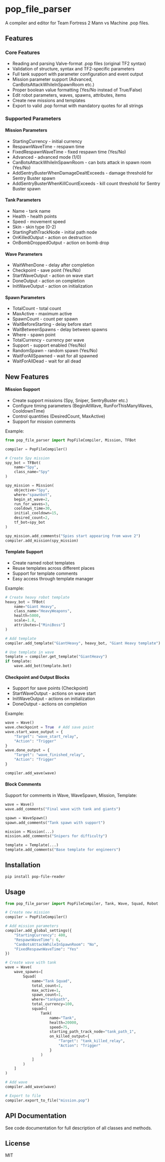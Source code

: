 # pop_file_parser

A compiler and editor for Team Fortress 2 Mann vs Machine .pop files.

## Features

### Core Features

- Reading and parsing Valve-format .pop files (original TF2 syntax)
- Validation of structure, syntax and TF2-specific parameters
- Full tank support with parameter configuration and event output
- Mission parameter support (Advanced, CanBotsAttackWhileInSpawnRoom etc.)
- Proper boolean value formatting (Yes/No instead of True/False)
- Edit robot parameters, waves, spawns, attributes, items
- Create new missions and templates
- Export to valid .pop format with mandatory quotes for all strings

### Supported Parameters

#### Mission Parameters
- StartingCurrency - initial currency
- RespawnWaveTime - respawn time
- FixedRespawnWaveTime - fixed respawn time (Yes/No)
- Advanced - advanced mode (1/0)
- CanBotsAttackWhileInSpawnRoom - can bots attack in spawn room (Yes/No)
- AddSentryBusterWhenDamageDealtExceeds - damage threshold for Sentry Buster spawn
- AddSentryBusterWhenKillCountExceeds - kill count threshold for Sentry Buster spawn

#### Tank Parameters
- Name - tank name
- Health - health points
- Speed - movement speed
- Skin - skin type (0-2)
- StartingPathTrackNode - initial path node
- OnKilledOutput - action on destruction
- OnBombDroppedOutput - action on bomb drop

#### Wave Parameters
- WaitWhenDone - delay after completion
- Checkpoint - save point (Yes/No)
- StartWaveOutput - action on wave start
- DoneOutput - action on completion
- InitWaveOutput - action on initialization

#### Spawn Parameters
- TotalCount - total count
- MaxActive - maximum active
- SpawnCount - count per spawn
- WaitBeforeStarting - delay before start
- WaitBetweenSpawns - delay between spawns
- Where - spawn point
- TotalCurrency - currency per wave
- Support - support enabled (Yes/No)
- RandomSpawn - random spawn (Yes/No)
- WaitForAllSpawned - wait for all spawned
- WaitForAllDead - wait for all dead

## New Features

#### Mission Support
- Create support missions (Spy, Sniper, SentryBuster etc.)
- Configure timing parameters (BeginAtWave, RunForThisManyWaves, CooldownTime)
- Control quantities (DesiredCount, MaxActive)
- Support for mission comments

Example:
```python
from pop_file_parser import PopFileCompiler, Mission, TFBot

compiler = PopFileCompiler()

# Create Spy mission
spy_bot = TFBot(
    name="Spy",
    class_name="Spy"
)

spy_mission = Mission(
    objective="Spy",
    where="spawnbot",
    begin_at_wave=2,
    run_for_waves=3,
    cooldown_time=30,
    initial_cooldown=15,
    desired_count=2,
    tf_bot=spy_bot
)

spy_mission.add_comments("Spies start appearing from wave 2")
compiler.add_mission(spy_mission)
```

#### Template Support
- Create named robot templates
- Reuse templates across different places
- Support for template comments
- Easy access through template manager

Example:
```python
# Create heavy robot template
heavy_bot = TFBot(
    name="Giant Heavy",
    class_name="HeavyWeapons",
    health=5000,
    scale=1.8,
    attributes=["MiniBoss"]
)

# Add template
compiler.add_template("GiantHeavy", heavy_bot, "Giant Heavy template")

# Use template in wave
template = compiler.get_template("GiantHeavy")
if template:
    wave.add_bot(template.bot)
```

#### Checkpoint and Output Blocks
- Support for save points (Checkpoint)
- StartWaveOutput - actions on wave start
- InitWaveOutput - actions on initialization
- DoneOutput - actions on completion

Example:
```python
wave = Wave()
wave.checkpoint = True  # Add save point
wave.start_wave_output = {
    "Target": "wave_start_relay",
    "Action": "Trigger"
}
wave.done_output = {
    "Target": "wave_finished_relay",
    "Action": "Trigger"
}

compiler.add_wave(wave)
```

#### Block Comments
Support for comments in Wave, WaveSpawn, Mission, Template:

```python
wave = Wave()
wave.add_comments("Final wave with tank and giants")

spawn = WaveSpawn()
spawn.add_comments("Tank spawn with support")

mission = Mission(...)
mission.add_comments("Snipers for difficulty")

template = Template(...)
template.add_comments("Base template for engineers")
```

## Installation

```bash
pip install pop-file-reader
```

## Usage

```python
from pop_file_parser import PopFileCompiler, Tank, Wave, Squad, Robot

# Create new mission
compiler = PopFileCompiler()

# Add mission parameters
compiler.add_global_settings({
    "StartingCurrency": 400,
    "RespawnWaveTime": 6,
    "CanBotsAttackWhileInSpawnRoom": "No",
    "FixedRespawnWaveTime": "Yes"
})

# Create wave with tank
wave = Wave(
    wave_spawns=[
        Squad(
            name="Tank Squad",
            total_count=1,
            max_active=1,
            spawn_count=1,
            where="tankpath",
            total_currency=100,
            squad=[
                Tank(
                    name="Tank",
                    health=20000,
                    speed=75,
                    starting_path_track_node="tank_path_1",
                    on_killed_output={
                        "Target": "tank_killed_relay",
                        "Action": "Trigger"
                    }
                )
            ]
        )
    ]
)

# Add wave
compiler.add_wave(wave)

# Export to file
compiler.export_to_file("mission.pop")
```

## API Documentation

See code documentation for full description of all classes and methods.

## License

MIT
